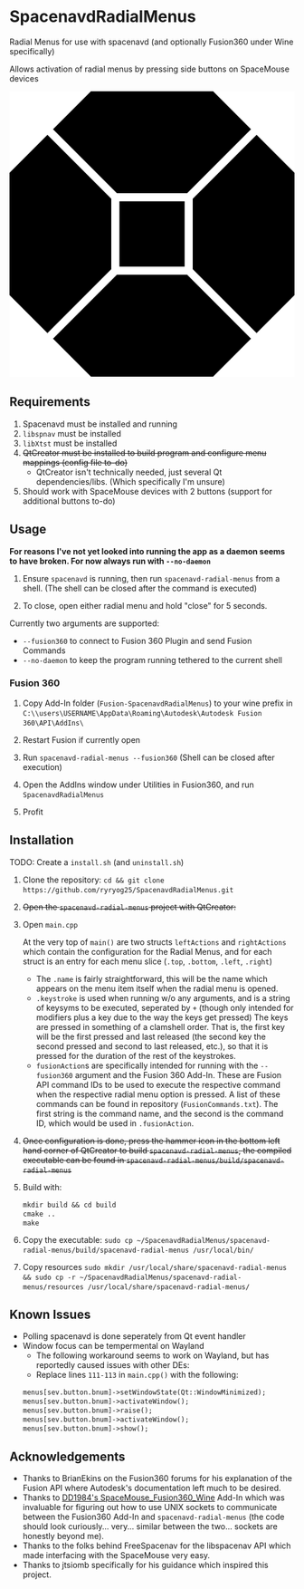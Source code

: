 # SpacenavdRadialMenus

Radial Menus for use with spacenavd (and optionally Fusion360 under Wine specifically)

Allows activation of radial menus by pressing side buttons on SpaceMouse devices

![image](/spacenavd-radial-menus/resources/spacenavd.svg)

## Requirements

1. Spacenavd must be installed and running
1. `libspnav` must be installed
1. `libXtst` must be installed
1. ~~QtCreator must be installed to build program and configure menu mappings (config file to-do)~~
   - QtCreator isn't technically needed, just several Qt dependencies/libs. (Which specifically I'm unsure)
1. Should work with SpaceMouse devices with 2 buttons (support for additional buttons to-do)

## Usage

**For reasons I've not yet looked into running the app as a daemon seems to have broken. For now always run with `--no-daemon`**

1. Ensure `spacenavd` is running, then run `spacenavd-radial-menus` from a shell. (The shell can be closed after the command is executed)

1. To close, open either radial menu and hold "close" for 5 seconds.

Currently two arguments are supported:
- `--fusion360` to connect to Fusion 360 Plugin and send Fusion Commands
- `--no-daemon` to keep the program running tethered to the current shell

### Fusion 360

1. Copy Add-In folder (`Fusion-SpacenavdRadialMenus`) to your wine prefix in `C:\\users\USERNAME\AppData\Roaming\Autodesk\Autodesk Fusion 360\API\AddIns\`

1. Restart Fusion if currently open

1. Run `spacenavd-radial-menus --fusion360` (Shell can be closed after execution)

1. Open the AddIns window under Utilities in Fusion360, and run `SpacenavdRadialMenus`

1. Profit

## Installation

TODO: Create a `install.sh` (and `uninstall.sh`)

1. Clone the repository: `cd && git clone https://github.com/ryryog25/SpacenavdRadialMenus.git`

1. ~~Open the `spacenavd-radial-menus` project with QtCreator:~~ 

1. Open `main.cpp`
	
	At the very top of `main()` are two structs `leftActions` and `rightActions` which contain the configuration for the Radial Menus, and for each struct is an entry for each menu slice (`.top`, `.bottom`, `.left`, `.right`)

	- The `.name` is fairly straightforward, this will be the name which appears on the menu item itself when the radial menu is opened.
	- `.keystroke` is used when running w/o any arguments, and is a string of keysyms to be executed, seperated by `+` (though only intended for modifiers plus a key due to the way the keys get pressed) The keys are pressed in something of a clamshell order. That is, the first key will be the first pressed and last released (the second key the second pressed and second to last released, etc.), so that it is pressed for the duration of the rest of the keystrokes.
	- `fusionAction`s are specifically intended for running with the `--fusion360` argument and the Fusion 360 Add-In. These are Fusion API command IDs to be used to execute the respective command when the respective radial menu option is pressed. A list of these commands can be found in repository (`FusionCommands.txt`). The first string is the command name, and the second is the command ID, which would be used in `.fusionAction`.

1. ~~Once configuration is done, press the hammer icon in the bottom left hand corner of QtCreator to build `spacenavd-radial-menus`, the compiled executable can be found in `spacenavd-radial-menus/build/spacenavd-radial-menus`~~

1. Build with:
	```
	mkdir build && cd build
	cmake ..
	make
	```

1. Copy the executable: `sudo cp ~/SpacenavdRadialMenus/spacenavd-radial-menus/build/spacenavd-radial-menus /usr/local/bin/`

1. Copy resources `sudo mkdir /usr/local/share/spacenavd-radial-menus && sudo cp -r ~/SpacenavdRadialMenus/spacenavd-radial-menus/resources /usr/local/share/spacenavd-radial-menus/`

## Known Issues

- Polling spacenavd is done seperately from Qt event handler
- Window focus can be tempermental on Wayland
	- The following workaround seems to work on Wayland, but has reportedly caused issues with other DEs:
 	- Replace lines `111-113` in `main.cpp()` with the following:
 	```
	menus[sev.button.bnum]->setWindowState(Qt::WindowMinimized);
	menus[sev.button.bnum]->activateWindow();
	menus[sev.button.bnum]->raise();
	menus[sev.button.bnum]->activateWindow();
	menus[sev.button.bnum]->show();
	```

## Acknowledgements

- Thanks to BrianEkins on the Fusion360 forums for his explanation of the Fusion API where Autodesk's documentation left much to be desired.
- Thanks to [DD1984's SpaceMouse_Fusion360_Wine](https://github.com/DD1984/SpaceMouse_Fusion360_Wine/tree/master/AddIns) Add-In which was invaluable for figuring out how to use UNIX sockets to communicate between the Fusion360 Add-In and `spacenavd-radial-menus` (the code should look curiously... very... similar between the two... sockets are honestly beyond me).
- Thanks to the folks behind FreeSpacenav for the libspacenav API which made interfacing with the SpaceMouse very easy.
- Thanks to jtsiomb specifically for his guidance which inspired this project. 
